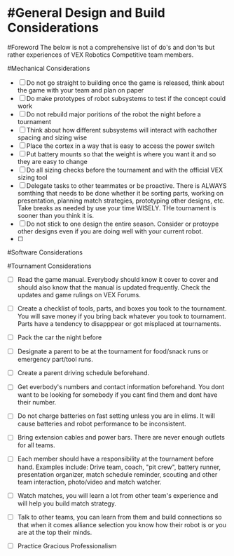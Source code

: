 #General Design and Build Considerations
 ==========
 #Foreword
 The below is not a comprehensive list of do's and don'ts but rather experiences of VEX Robotics Competitive team members. 




#Mechanical Considerations

* [ ] Do not go straight to building once the game is released, think about the game with your team and plan on paper
* [ ] Do make prototypes of robot subsystems to test if the concept could work
* [ ] Do not rebuild major poritions of the robot the night before a tournament
* [ ] Think about how different subsystems will interact with eachother spacing and sizing wise
* [ ] Place the cortex in a way that is easy to access the power switch
* [ ] Put battery mounts so that the weight is where you want it and so they are easy to change
* [ ] Do all sizing checks before the tournament and with the official VEX sizing tool
* [ ] Delegate tasks to other teammates or be proactive. There is ALWAYS somthing that needs to be done whether it be sorting parts, working on presentation, planning match strategies, prototyping other designs, etc. Take breaks as needed by use your time WISELY. THe tournament is sooner than you think it is. 
* [ ] Do not stick to one design the entire season. Consider or protoype other designs even if you are doing well with your current robot. 
* [ ] 

#Software Considerations

#Tournament Considerations

* [ ] Read the game manual. Everybody should know it cover to cover and should also know that the manual is updated frequently. Check the updates and game rulings on VEX Forums. 
* [ ] Create a checklist of tools, parts, and boxes you took to the tournament. You will save money if you bring back whatever you took to tournament. Parts have a tendency to disapppear or got misplaced at tournaments.
* [ ] Pack the car the night before
* [ ] Designate a parent to be at the tournament for food/snack runs or emergency part/tool runs. 
* [ ] Create a parent driving schedule beforehand.
* [ ] Get everbody's numbers and contact information beforehand. You dont want to be looking for somebody if you cant find them and dont have their number.
* [ ] Do not charge batteries on fast setting unless you are in elims. It will cause batteries and robot performance to be inconsistent. 
* [ ] Bring extension cables and power bars. There are never enough outlets for all teams. 
* [ ] Each member should have a responsibility at the tournament before hand. Examples include: Drive team, coach, "pit crew", battery runner, presentation organizer, match schedule reminder, scouting and other team interaction, photo/video and match watcher. 
* [ ] Watch matches, you will learn a lot from other team's experience and will help you build match strategy.
* [ ] Talk to other teams, you can learn from them and build connections so that when it comes alliance selection you know how their robot is or you are at the top their minds.
* [ ] Practice Gracious Professionalism



